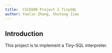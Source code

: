 ```yaml
---
title:  CSCE608 Project 2 TinySQL
author: Yuelin Zhang, Shutong Jiao
---
```


## Introduction


This project is to implement a Tiny-SQL interpreter. 
